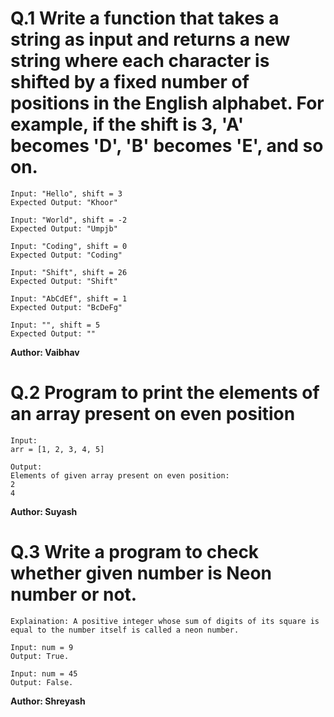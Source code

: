 # Q.1 Write a function that takes a string as input and returns a new string where each character is shifted by a fixed number of positions in the English alphabet. For example, if the shift is 3, 'A' becomes 'D', 'B' becomes 'E', and so on.
```
Input: "Hello", shift = 3
Expected Output: "Khoor"

Input: "World", shift = -2
Expected Output: "Umpjb"

Input: "Coding", shift = 0
Expected Output: "Coding"

Input: "Shift", shift = 26
Expected Output: "Shift"

Input: "AbCdEf", shift = 1
Expected Output: "BcDeFg"

Input: "", shift = 5
Expected Output: ""
```
**Author: Vaibhav**

# Q.2 Program to print the elements of an array present on even position
```
Input:
arr = [1, 2, 3, 4, 5]  

Output:
Elements of given array present on even position:
2
4
```
**Author: Suyash**

# Q.3 Write a program to check whether given number is Neon number or not.
```
Explaination: A positive integer whose sum of digits of its square is equal to the number itself is called a neon number.

Input: num = 9
Output: True.

Input: num = 45
Output: False.
```
**Author: Shreyash**

